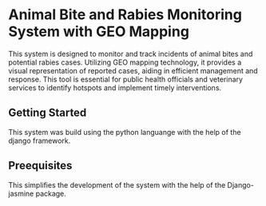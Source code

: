# Animal Bite and Rabies Monitoring System with GEO Mapping

This system is designed to monitor and track incidents of animal bites and potential rabies cases. Utilizing GEO mapping technology, it provides a visual representation of reported cases, aiding in efficient management and response. This tool is essential for public health officials and veterinary services to identify hotspots and implement timely interventions.

## Getting Started

This system was build using the python languange with the help of the django framework.

## Preequisites

This simplifies the development of the system with the help of the Django-jasmine package.